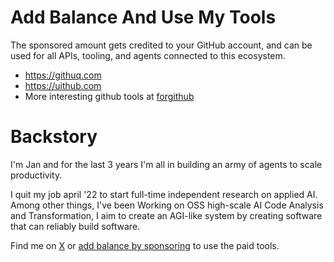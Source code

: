 # Add Balance And Use My Tools

The sponsored amount gets credited to your GitHub account, and can be used for all APIs, tooling, and agents connected to this ecosystem.

- https://githuq.com
- https://uithub.com
- More interesting github tools at [forgithub](https://forgithub.com)

# Backstory

I'm Jan and for the last 3 years I'm all in building an army of agents to scale productivity.

I quit my job april '22 to start full-time independent research on applied AI. Among other things, I've been Working on OSS high-scale AI Code Analysis and Transformation, I aim to create an AGI-like system by creating software that can reliably build software.

Find me on [X](https://x.com/janwilmake) or [add balance by sponsoring](https://github.com/sponsors/janwilmake) to use the paid tools.
